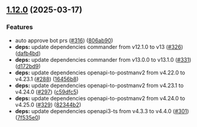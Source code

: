 ## [1.12.0](https://github.com/ExpediaGroup/spec-transformer/compare/v1.11.1...v1.12.0) (2025-03-17)

### Features

* auto approve bot prs ([#316](https://github.com/ExpediaGroup/spec-transformer/issues/316)) ([806ab90](https://github.com/ExpediaGroup/spec-transformer/commit/806ab9001246c5540fd660e136b74085cb4f80c2))
* **deps:** update dependencies commander from v12.1.0 to v13 ([#326](https://github.com/ExpediaGroup/spec-transformer/issues/326)) ([dafb4bd](https://github.com/ExpediaGroup/spec-transformer/commit/dafb4bd66ae520501b98c462c94663947d3d9576))
* **deps:** update dependencies commander from v13.0.0 to v13.1.0 ([#331](https://github.com/ExpediaGroup/spec-transformer/issues/331)) ([d172bd9](https://github.com/ExpediaGroup/spec-transformer/commit/d172bd9af4c518ad9d8277478fd26c3737aba67c))
* **deps:** update dependencies openapi-to-postmanv2 from v4.22.0 to v4.23.1 ([#288](https://github.com/ExpediaGroup/spec-transformer/issues/288)) ([16456b8](https://github.com/ExpediaGroup/spec-transformer/commit/16456b80ba484dd4182d895f0d3a679a67e611f6))
* **deps:** update dependencies openapi-to-postmanv2 from v4.23.1 to v4.24.0 ([#297](https://github.com/ExpediaGroup/spec-transformer/issues/297)) ([c59dfc5](https://github.com/ExpediaGroup/spec-transformer/commit/c59dfc5ffb39d35c1c800f31f2d9c5f549ed57f0))
* **deps:** update dependencies openapi-to-postmanv2 from v4.24.0 to v4.25.0 ([#329](https://github.com/ExpediaGroup/spec-transformer/issues/329)) ([82344b2](https://github.com/ExpediaGroup/spec-transformer/commit/82344b29bde376a2fae1da5b9d9d03e2a221acb1))
* **deps:** update dependencies openapi3-ts from v4.3.3 to v4.4.0 ([#301](https://github.com/ExpediaGroup/spec-transformer/issues/301)) ([7f535e0](https://github.com/ExpediaGroup/spec-transformer/commit/7f535e0ad21de09ae54904763a8ff61270e56a9a))
